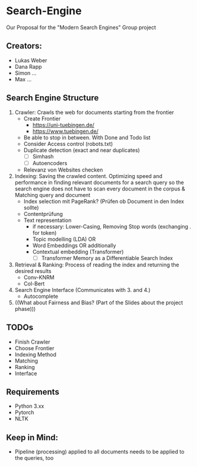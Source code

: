 # Search-Engine
 Our Proposal for the "Modern Search Engines" Group project

## Creators:
 - Lukas Weber
 - Dana Rapp
 - Simon ...
 - Max ...

## Search Engine Structure
1. Crawler: Crawls the web for documents starting from the frontier
    - Create Frontier
       - https://uni-tuebingen.de/
       - https://www.tuebingen.de/
    - Be able to stop in between. With Done and Todo list
    - Consider Access control (robots.txt)
    - Duplicate detection (exact and near duplicates)
      - [ ] Simhash
      - [ ] Autoencoders
    - Relevanz von Websites checken
3. Indexing: Saving the crawled content. Optimizing speed and performance in finding relevant documents for a search query so the search engine does not have to scan every document in the corpus & Matching query and document
     - Index selection mit PageRank? (Prüfen ob Document in den Index sollte)
     - Contentprüfung
     - Text representation
       - if necessary: Lower-Casing, Removing Stop words (exchanging . for <end> token)
       - Topic modelling (LDA)
         OR
       - Word Embeddings
         OR additionally
       - Contextual embedding (Transformer)
         - [ ] Transformer Memory as a Differentiable Search Index
5. Retrieval & Ranking: Process of reading the index and returning the desired results
    - Conv-KNRM
    - Col-Bert
6. Search Engine Interface (Communicates with 3. and 4.)
    - Autocomplete
7. ((What about Fairness and Bias? (Part of the Slides about the project phase)))

## TODOs
- Finish Crawler
- Choose Frontier
- Indexing Method
- Matching
- Ranking
- Interface

## Requirements
- Python 3.xx
- Pytorch
- NLTK


## Keep in Mind:
- Pipeline (processing) applied to all documents needs to be applied to the queries, too
